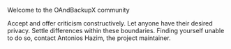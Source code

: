 Welcome to the OAndBackupX community

Accept and offer criticism constructively. Let anyone have their desired privacy.
Settle differences within these boundaries.
Finding yourself unable to do so, contact Antonios Hazim, the project maintainer.
